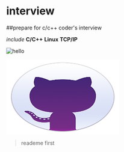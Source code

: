 # interview

##prepare for c/c++ coder's interview

_include_   __C/C++__  **Linux**  __TCP/IP__


![hello]("https://github.com/zhangxiaoyuan/interview/tree/master/pics/welcome.jpg")


 <img src="/pics/welcome.jpg" width = "300" height = "200" alt="welcome" align=center />

> reademe first
